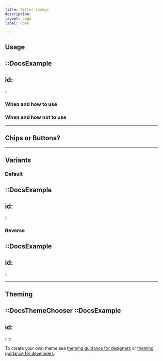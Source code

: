 ```yaml
---
title: Filter lockup
description: 
layout: page
label: Core

---
```


## Usage


::DocsExample
---
id: 
---
::

### When and how to use


### When and how not to use

---

## Chips or Buttons? 

---

## Variants


### Default
::DocsExample
---
id: 
---
::

### Reverse


::DocsExample
---
id: 
---
::

---

## Theming

::DocsThemeChooser
  ::DocsExample
  ---
  id: 
  ---
  ::
::

To create your own theme see [theming guidance for designers]() or [theming guidance for developers]().

